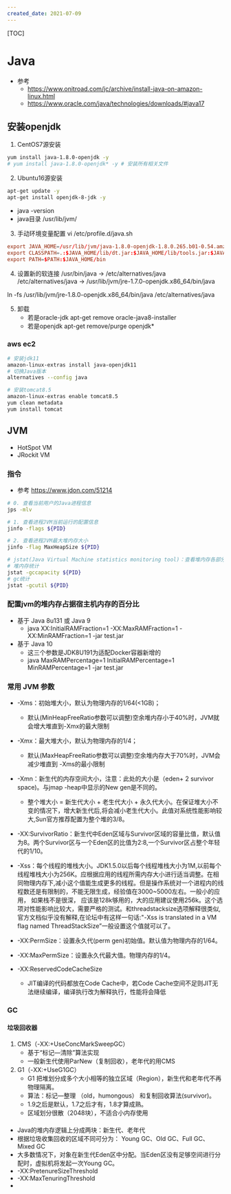 ```yaml
---
created_date: 2021-07-09
---
```


[TOC]

# Java
- 参考
    - https://www.onitroad.com/jc/archive/install-java-on-amazon-linux.html
    - https://www.oracle.com/java/technologies/downloads/#java17
## 安装openjdk
1. CentOS7源安装
```bash
yum install java-1.8.0-openjdk -y
# yum install java-1.8.0-openjdk* -y # 安装所有相关文件
```

2. Ubuntu16源安装
```bash
apt-get update -y
apt-get install openjdk-8-jdk -y
```

- java -version
- java目录 /usr/lib/jvm/

3. 手动环境变量配置
vi /etc/profile.d/java.sh
```conf
export JAVA_HOME=/usr/lib/jvm/java-1.8.0-openjdk-1.8.0.265.b01-0.54.amzn1.x86_64  # 名字会不一样
export CLASSPATH=.:$JAVA_HOME/lib/dt.jar:$JAVA_HOME/lib/tools.jar:$JAVA_HOME/jre/lib/rt.jar
export PATH=$PATH:$JAVA_HOME/bin
```


4. 设置新的软连接
/usr/bin/java -> /etc/alternatives/java
/etc/alternatives/java -> /usr/lib/jvm/jre-1.7.0-openjdk.x86_64/bin/java

ln -fs /usr/lib/jvm/jre-1.8.0-openjdk.x86_64/bin/java /etc/alternatives/java

5. 卸载
    - 若是oracle-jdk 
        apt-get remove oracle-java8-installer
    - 若是openjdk
        apt-get remove/purge openjdk* 

### aws ec2
```bash
# 安装jdk11
amazon-linux-extras install java-openjdk11
# 切换Java版本
alternatives --config java

# 安装tomcat8.5
amazon-linux-extras enable tomcat8.5
yum clean metadata
yum install tomcat
```

## JVM
- HotSpot VM
- JRockit VM

### 指令
- 参考 https://www.jdon.com/51214
```bash
# 0. 查看当前用户的Java进程信息
jps -mlv 

# 1. 查看进程JVM当前运行的配置信息
jinfo -flags ${PID} 

# 2. 查看进程JVM最大堆内存大小
jinfo -flag MaxHeapSize ${PID}

# jstat(Java Virtual Machine statistics monitoring tool)：查看堆内存各部分的使用量，以及加载类的数量
# 堆内存统计
jstat -gccapacity ${PID}
# gc统计
jstat -gcutil ${PID}
```



### 配置jvm的堆内存占据宿主机内存的百分比
- 基于 Java 8u131 或 Java 9
    - java XX:InitialRAMFraction=1 -XX:MaxRAMFraction=1 -XX:MinRAMFraction=1  -jar test.jar
- 基于 Java 10
    - 这三个参数是JDK8U191为适配Docker容器新增的
    - java MaxRAMPercentage=1 InitialRAMPercentage=1 MinRAMPercentage=1 -jar test.jar

### 常用 JVM 参数
- -Xms：初始堆大小，默认为物理内存的1/64(<1GB)；
    - 默认(MinHeapFreeRatio参数可以调整)空余堆内存小于40%时，JVM就会增大堆直到-Xmx的最大限制

- -Xmx：最大堆大小，默认为物理内存的1/4；
    - 默认(MaxHeapFreeRatio参数可以调整)空余堆内存大于70%时，JVM会减少堆直到 -Xms的最小限制

- -Xmn：新生代的内存空间大小，注意：此处的大小是（eden+ 2 survivor space)。与jmap -heap中显示的New gen是不同的。
    - 整个堆大小 = 新生代大小 + 老生代大小 + 永久代大小。在保证堆大小不变的情况下，增大新生代后,将会减小老生代大小。此值对系统性能影响较大,Sun官方推荐配置为整个堆的3/8。

- -XX:SurvivorRatio：新生代中Eden区域与Survivor区域的容量比值，默认值为8。两个Survivor区与一个Eden区的比值为2:8,一个Survivor区占整个年轻代的1/10。

- -Xss：每个线程的堆栈大小。JDK1.5.0以后每个线程堆栈大小为1M,以前每个线程堆栈大小为256K。应根据应用的线程所需内存大小进行适当调整。在相同物理内存下,减小这个值能生成更多的线程。但是操作系统对一个进程内的线程数还是有限制的，不能无限生成，经验值在3000~5000左右。一般小的应用， 如果栈不是很深， 应该是128k够用的，大的应用建议使用256k。这个选项对性能影响比较大，需要严格的测试。和threadstacksize选项解释很类似,官方文档似乎没有解释,在论坛中有这样一句话:"-Xss is translated in a VM flag named ThreadStackSize”一般设置这个值就可以了。

- -XX:PermSize：设置永久代(perm gen)初始值。默认值为物理内存的1/64。

- -XX:MaxPermSize：设置永久代最大值。物理内存的1/4。

- -XX:ReservedCodeCacheSize
    - JIT编译的代码都放在Code Cache中，若Code Cache空间不足则JIT无法继续编译，编译执行改为解释执行，性能将会降低

### GC
#### 垃圾回收器
1. CMS（-XX:+UseConcMarkSweepGC）
    - 基于“标记—清除”算法实现
    - 一般新生代使用ParNew（复制回收），老年代的用CMS
2. G1（-XX:+UseG1GC）
    - G1 把堆划分成多个大小相等的独立区域（Region），新生代和老年代不再物理隔离。
    - 算法：标记—整理 （old，humongous） 和复制回收算法(survivor)。
    - 1.9之后是默认，1.7之后才有，1.8才算成熟。
    - 区域划分很散（2048块），不适合小内存使用
####
- Java的堆内存逻辑上分成两块：新生代、老年代
- 根据垃圾收集回收的区域不同可分为： Young GC、Old GC、Full GC、Mixed GC
- 大多数情况下，对象在新生代Eden区中分配。当Eden区没有足够空间进行分配时，虚拟机将发起一次Young GC。
- -XX:PretenureSizeThreshold
- -XX:MaxTenuringThreshold
- 